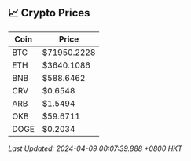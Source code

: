 ## 📈 Crypto Prices

| Coin | Price |
| ---- | ----- |
| BTC | $71950.2228 |
| ETH | $3640.1086 |
| BNB | $588.6462 |
| CRV | $0.6548 |
| ARB | $1.5494 |
| OKB | $59.6711 |
| DOGE | $0.2034 |

_Last Updated: 2024-04-09 00:07:39.888 +0800 HKT_